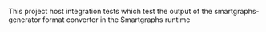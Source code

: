 This project host integration tests which test the output of the smartgraphs-generator format converter in the Smartgraphs runtime
